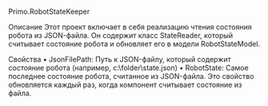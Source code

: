 Primo.RobotStateKeeper

Описание
Этот проект включает в себя реализацию чтения состояния робота из JSON-файла. Он содержит класс StateReader, который считывает состояние робота и обновляет его в модели RobotStateModel.

Свойства
•	JsonFilePath: Путь к JSON-файлу, который содержит состояние робота (например, c:\folder\state.json)
•	RobotState: Самое последнее состояние робота, считанное из JSON-файла. Это свойство обновляется каждый раз, когда компонент считывает состояние из файла.

